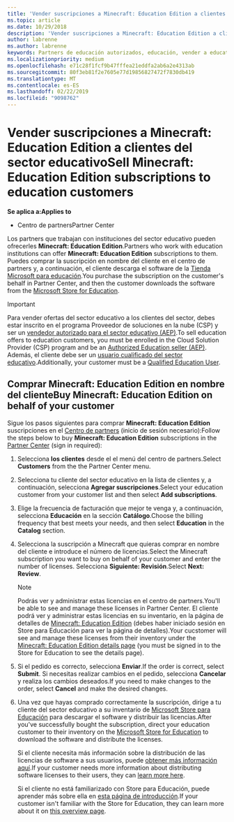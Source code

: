 ```yaml
---
title: 'Vender suscripciones a Minecraft: Education Edition a clientes del sector educativo'
ms.topic: article
ms.date: 10/29/2018
description: 'Vender suscripciones a Minecraft: Education Edition a clientes cualificados del sector educativo.'
author: labrenne
ms.author: labrenne
keywords: Partners de educación autorizados, educación, vender a education, escuelas
ms.localizationpriority: medium
ms.openlocfilehash: e71c28f1fcf9b47fffea21eddfa2ab6a2e4313ab
ms.sourcegitcommit: 80f3eb81f2e7605e77d19856827472f7830db419
ms.translationtype: MT
ms.contentlocale: es-ES
ms.lasthandoff: 02/22/2019
ms.locfileid: "9098762"
---
```

# <a name="sell-minecraft-education-edition-subscriptions-to-education-customers"></a><span data-ttu-id="5c732-104">Vender suscripciones a Minecraft: Education Edition a clientes del sector educativo</span><span class="sxs-lookup"><span data-stu-id="5c732-104">Sell Minecraft: Education Edition subscriptions to education customers</span></span>

**<span data-ttu-id="5c732-105">Se aplica a:</span><span class="sxs-lookup"><span data-stu-id="5c732-105">Applies to</span></span>**

-  <span data-ttu-id="5c732-106">Centro de partners</span><span class="sxs-lookup"><span data-stu-id="5c732-106">Partner Center</span></span>

<span data-ttu-id="5c732-107">Los partners que trabajan con instituciones del sector educativo pueden ofrecerles **Minecraft: Education Edition**.</span><span class="sxs-lookup"><span data-stu-id="5c732-107">Partners who work with education institutions can offer **Minecraft: Education Edition** subscriptions to them.</span></span> <span data-ttu-id="5c732-108">Puedes comprar la suscripción en nombre del cliente en el centro de partners y, a continuación, el cliente descarga el software de la [Tienda Microsoft para educación](https://educationstore.microsoft.com).</span><span class="sxs-lookup"><span data-stu-id="5c732-108">You purchase the subscription on the customer's behalf in Partner Center, and then the customer downloads the software from the [Microsoft Store for Education](https://educationstore.microsoft.com).</span></span> 

>[!IMPORTANT]
><span data-ttu-id="5c732-109">Para vender ofertas del sector educativo a los clientes del sector, debes estar inscrito en el programa Proveedor de soluciones en la nube (CSP) y ser un [vendedor autorizado para el sector educativo (AEP)](https://www.mepn.com).</span><span class="sxs-lookup"><span data-stu-id="5c732-109">To sell education offers to education customers, you must be enrolled in the Cloud Solution Provider (CSP) program and be an [Authorized Education seller (AEP)](https://www.mepn.com).</span></span> <span data-ttu-id="5c732-110">Además, el cliente debe ser un [usuario cualificado del sector educativo](https://www.microsoftvolumelicensing.com/DocumentSearch.aspx?Mode=3&DocumentTypeId=7).</span><span class="sxs-lookup"><span data-stu-id="5c732-110">Additionally, your customer must be a [Qualified Education User](https://www.microsoftvolumelicensing.com/DocumentSearch.aspx?Mode=3&DocumentTypeId=7).</span></span>  

 
## <a name="buy-minecraft-education-edition-on-behalf-of-your-customer"></a><span data-ttu-id="5c732-111">Comprar **Minecraft: Education Edition** en nombre del cliente</span><span class="sxs-lookup"><span data-stu-id="5c732-111">Buy **Minecraft: Education Edition** on behalf of your customer</span></span>

<span data-ttu-id="5c732-112">Sigue los pasos siguientes para comprar **Minecraft: Education Edition** suscripciones en el [Centro de partners](https://partnercenter.microsoft.com/pcv/dashboard/overview
) (inicio de sesión necesario):</span><span class="sxs-lookup"><span data-stu-id="5c732-112">Follow the steps below to buy **Minecraft: Education Edition** subscriptions in the [Partner Center](https://partnercenter.microsoft.com/pcv/dashboard/overview
) (sign in required):</span></span>

  1.  <span data-ttu-id="5c732-113">Selecciona **los clientes** desde el el menú del centro de partners.</span><span class="sxs-lookup"><span data-stu-id="5c732-113">Select **Customers** from the the Partner Center menu.</span></span>
  
  2.  <span data-ttu-id="5c732-114">Selecciona tu cliente del sector educativo en la lista de clientes y, a continuación, selecciona **Agregar suscripciones**.</span><span class="sxs-lookup"><span data-stu-id="5c732-114">Select your education customer from your customer list and then select **Add subscriptions**.</span></span>
  
  3.  <span data-ttu-id="5c732-115">Elige la frecuencia de facturación que mejor te venga y, a continuación, selecciona **Educación** en la sección **Catálogo**.</span><span class="sxs-lookup"><span data-stu-id="5c732-115">Choose the billing frequency that best meets your needs, and then select **Education** in the **Catalog** section.</span></span>

  4.  <span data-ttu-id="5c732-116">Selecciona la suscripción a Minecraft que quieras comprar en nombre del cliente e introduce el número de licencias.</span><span class="sxs-lookup"><span data-stu-id="5c732-116">Select the Minecraft subscription you want to buy on behalf of your customer and enter the number of licenses.</span></span> <span data-ttu-id="5c732-117">Selecciona **Siguiente: Revisión**.</span><span class="sxs-lookup"><span data-stu-id="5c732-117">Select **Next: Review**.</span></span>

      >[!NOTE]
      ><span data-ttu-id="5c732-118">Podrás ver y administrar estas licencias en el centro de partners.</span><span class="sxs-lookup"><span data-stu-id="5c732-118">You'll be able to see and manage these licenses in Partner Center.</span></span> <span data-ttu-id="5c732-119">El cliente podrá ver y administrar estas licencias en su inventario, en la página de detalles de [Minecraft: Education Edition](https://educationstore.microsoft.com/en-us/store/details/minecraft-education-edition/9nblggh4r2r6) (debes haber iniciado sesión en Store para Educación para ver la página de detalles).</span><span class="sxs-lookup"><span data-stu-id="5c732-119">Your cucstomer will see and manage these licenses from their inventory under the [Minecraft: Education Edition details page](https://educationstore.microsoft.com/en-us/store/details/minecraft-education-edition/9nblggh4r2r6) (you must be signed in to the Store for Education to see the details page).</span></span> 

  5.  <span data-ttu-id="5c732-120">Si el pedido es correcto, selecciona **Enviar**.</span><span class="sxs-lookup"><span data-stu-id="5c732-120">If the order is correct, select **Submit**.</span></span> <span data-ttu-id="5c732-121">Si necesitas realizar cambios en el pedido, selecciona **Cancelar** y realiza los cambios deseados.</span><span class="sxs-lookup"><span data-stu-id="5c732-121">If you need to make changes to the order, select **Cancel** and make the desired changes.</span></span>   

  6.  <span data-ttu-id="5c732-122">Una vez que hayas comprado correctamente la suscripción, dirige a tu cliente del sector educativo a su inventario de [Microsoft Store para Educación](https://educationstore.microsoft.com) para descargar el software y distribuir las licencias.</span><span class="sxs-lookup"><span data-stu-id="5c732-122">After you've successfully bought the subscription, direct your education customer to their inventory on the [Microsoft Store for Education](https://educationstore.microsoft.com) to download the software and distribute the licenses.</span></span>

      <span data-ttu-id="5c732-123">Si el cliente necesita más información sobre la distribución de las licencias de software a sus usuarios, puede [obtener más información aquí](https://docs.microsoft.com/education/windows/school-get-minecraft#distribute-minecraft).</span><span class="sxs-lookup"><span data-stu-id="5c732-123">If your customer needs more information about distributing software licenses to their users, they can [learn more here](https://docs.microsoft.com/education/windows/school-get-minecraft#distribute-minecraft).</span></span>  
  
      <span data-ttu-id="5c732-124">Si el cliente no está familiarizado con Store para Educación, puede aprender más sobre ella en [esta página de introducción](https://docs.microsoft.com/microsoft-store/windows-store-for-business-overview).</span><span class="sxs-lookup"><span data-stu-id="5c732-124">If your customer isn't familiar with the Store for Education, they can learn more about it on [this overview page](https://docs.microsoft.com/microsoft-store/windows-store-for-business-overview).</span></span>  

      

